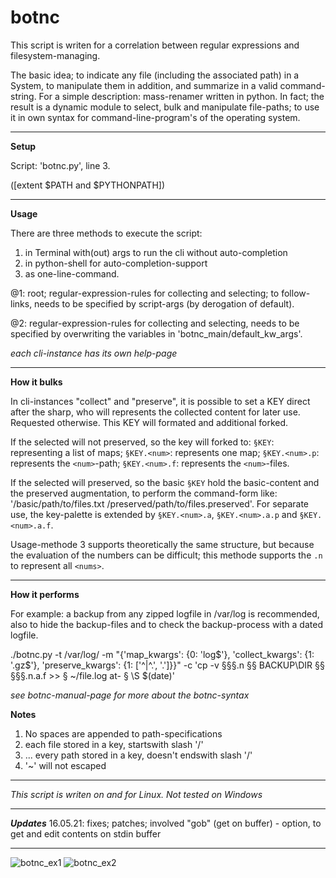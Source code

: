# botnc
This script is writen for a correlation between regular expressions and filesystem-managing. 

The basic idea; to indicate any file (including the associated path) in a System, to manipulate them in addition, and
summarize in a valid command-string. For a simple description: mass-renamer written in python. In fact; the result is 
a dynamic module to select, bulk and manipulate file-paths; to use it in own syntax for command-line-program's of the 
operating system. 

****
**Setup**

Script: 'botnc.py', line 3.

([extent $PATH and $PYTHONPATH])

****
**Usage**

There are three methods to execute the script:

1. in Terminal with(out) args to run the cli without auto-completion
2. in python-shell for auto-completion-support
3. as one-line-command.

@1: root; regular-expression-rules for collecting and selecting; to follow-links, 
needs to be specified by script-args (by derogation of default).

@2: regular-expression-rules for collecting and selecting, needs to be specified by 
overwriting the variables in 'botnc_main/default_kw_args'.

_each cli-instance has its own help-page_
****
**How it bulks**

In cli-instances "collect" and "preserve", it is possible to set a KEY direct after the sharp, who will represents the 
collected content for later use.
Requested otherwise. This KEY will formated and additional forked.

If the selected will not preserved, so the key will forked to:
`§KEY`: representing a list of maps; `§KEY.<num>`: represents one map;
 `§KEY.<num>.p`: represents the `<num>`-path; `§KEY.<num>.f`: represents the `<num>`-files.

If the selected will preserved, so the basic `§KEY` hold the basic-content and the preserved augmentation, to perform the
command-form like: '/basic/path/to/files.txt /preserved/path/to/files.preserved'. For separate use, the
key-palette is extended by `§KEY.<num>.a`, `§KEY.<num>.a.p` and `§KEY.<num>.a.f`.

Usage-methode 3 supports theoretically the same structure, but because the evaluation of the numbers can be difficult;
this methode supports the `.n` to represent all `<nums>`.
****
**How it performs**

For example: a backup from any zipped logfile in /var/log is recommended, also to hide the backup-files and to check the
backup-process with a dated logfile. 

./botnc.py -t /var/log/ -m "{'map_kwargs': {0: 'log$'}, 'collect_kwargs': {1: '\.gz$'}, 
'preserve_kwargs': {1: ['^|^\.', '.']}}" -c 'cp -v §§§.n §§ BACKUP\DIR §§ §§§.n.a.f >> § ~/file.log at- § \S $(date)'

_see botnc-manual-page for more about the botnc-syntax_

**Notes**
1. No spaces are appended to path-specifications
2. each file stored in a key, startswith slash '/'
3. ... every path stored in a key, doesn't endswith slash '/'
4. '~' will not escaped
****
_This script is writen on and for Linux. Not tested on Windows_

****
**_Updates_**
16.05.21: fixes; patches; involved "gob" (get on buffer) - option, to get and edit contents on stdin buffer

****

![botnc_ex1](https://user-images.githubusercontent.com/84026287/118095854-e1ee6a80-b3d0-11eb-8c04-b8067b217d04.png)
![botnc_ex2](https://user-images.githubusercontent.com/84026287/118095865-e6b31e80-b3d0-11eb-914f-a8a515df6800.png)

